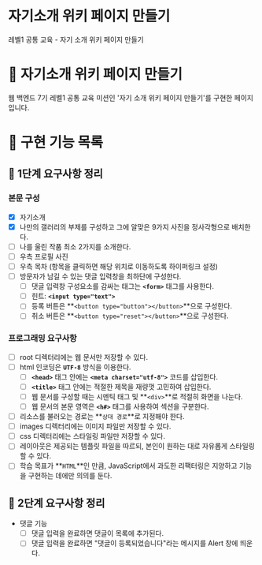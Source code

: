 # 자기소개 위키 페이지 만들기

레벨1 공통 교육 - 자기 소개 위키 페이지 만들기

# :sparkling_heart: 자기소개 위키 페이지 만들기

웹 백엔드 7기 레벨1 공통 교육 미션인 '자기 소개 위키 페이지 만들기'를 구현한 페이지입니다.

# :dart: 구현 기능 목록

## :rocket: 1단계 요구사항 정리

### 본문 구성
- [x]  자기소개
- [x]  나만의 갤러리의 부제를 구성하고 그에 알맞은 9가지 사진을 정사각형으로 배치한다.
- [ ]  나를 울린 작품 최소 2가지를 소개한다.
- [ ]  우측 프로필 사진
- [ ]  우측 목차 (항목을 클릭하면 해당 위치로 이동하도록 하이퍼링크 설정)
- [ ]  방문자가 남길 수 있는 댓글 입력창을 최하단에 구성한다.
    - [ ]  댓글 입력창 구성요소를 감싸는 태그는 **`<form>`** 태그를 사용한다.
    - [ ]  힌트: **`<input type="text">`**
    - [ ]  등록 버튼은 **`<button type="button"></button>`**으로 구성한다.
    - [ ]  취소 버튼은 **`<button type="reset"></button>`**으로 구성한다.

### 프로그래밍 요구사항
- [ ]  root 디렉터리에는 웹 문서만 저장할 수 있다.
- [ ]  html 인코딩은 **`UTF-8`** 방식을 이용한다.
    - [ ]  **`<head>`** 태그 안에는 **`<meta charset="utf-8">`** 코드를 삽입한다.
    - [ ]  **`<title>`** 태그 안에는 적절한 제목을 재량껏 고민하여 삽입한다.
    - [ ]  웹 문서를 구성할 때는 시멘틱 태그 및 **`<div>`**로 적절히 화면을 나눈다.
    - [ ]  웹 문서의 본문 영역은 **`<h#>`** 태그를 사용하여 섹션을 구분한다.
- [ ]  리소스를 불러오는 경로는 **`상대 경로`**로 지정해야 한다.
- [ ]  images 디렉터리에는 이미지 파일만 저장할 수 있다.
- [ ]  css 디렉터리에는 스타일링 파일만 저장할 수 있다.
- [ ]  레이아웃은 제공되는 템플릿 파일을 따르되, 본인이 원하는 대로 자유롭게 스타일링할 수 있다.
- [ ]  학습 목표가 **`HTML`**인 만큼, JavaScript에서 과도한 리팩터링은 지양하고 기능을 구현하는 데에만 의의를 둔다.

## :rocket: 2단계 요구사항 정리

- 댓글 기능
    - [ ]  댓글 입력을 완료하면 댓글이 목록에 추가된다.
    - [ ]  댓글 입력을 완료하면 "댓글이 등록되었습니다"라는 메시지를 Alert 창에 띄운다.